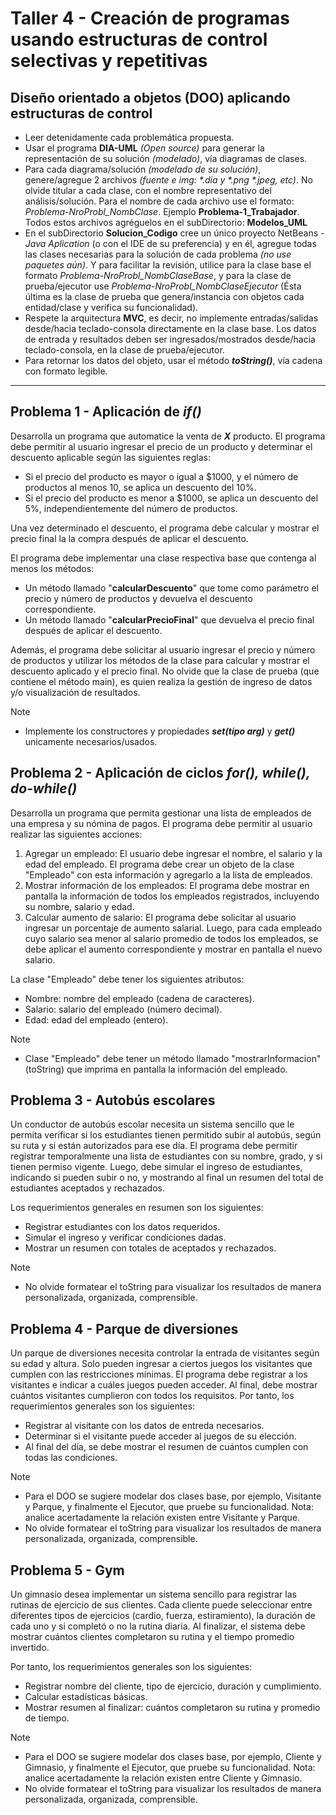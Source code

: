 # Taller 4 - Creación de programas usando estructuras de control selectivas y repetitivas

## Diseño orientado a objetos (DOO) aplicando estructuras de control

* Leer detenidamente cada problemática propuesta.
* Usar el programa **DIA-UML** _(Open source)_ para generar la representación de su solución _(modelado)_, vía diagramas de clases.
* Para cada diagrama/solución _(modelado de su solución)_, genere/agregue 2 archivos _(fuente e img: \*.dia y \*.png \*.jpeg, etc)_. No olvide titular a cada clase, con el nombre representativo del análisis/solución. Para el nombre de cada archivo use el formato: _Problema-NroProbl_NombClase_. Ejemplo **Problema-1_Trabajador**. Todos estos archivos agréguelos en el subDirectorio: **Modelos_UML**
* En el subDirectorio **Solucion_Codigo** cree un único proyecto NetBeans - _Java Aplication_ (o con el IDE de su preferencia) y en él, agregue todas las clases necesarias para la solución de cada problema _(no use paquetes aún)_. Y para facilitar la revisión, utilice para la clase base el formato _Problema-NroProbl_NombClaseBase_, y para la clase de prueba/ejecutor use _Problema-NroProbl_NombClaseEjecutor_ (Ésta última es la clase de prueba que genera/instancia con objetos cada entidad/clase y verifica su funcionalidad). 
* Respete la arquitectura **MVC**, es decir, no implemente entradas/salidas desde/hacia teclado-consola directamente en la clase base. Los datos de entrada y resultados deben ser ingresados/mostrados desde/hacia teclado-consola, en la clase de prueba/ejecutor.
* Para retornar los datos del objeto, usar el método _**toString()**_, vía cadena con formato legible. 

___


## Problema 1 - Aplicación de _if()_

Desarrolla un programa que automatice la venta de **_X_** producto. El programa debe permitir al usuario ingresar el precio de un producto y determinar el descuento aplicable según las siguientes reglas:

* Si el precio del producto es mayor o igual a $1000, y el número de productos al menos 10, se aplica un descuento del 10%.
* Si el precio del producto es menor a $1000, se aplica un descuento del 5%, independientemente del número de productos.

Una vez determinado el descuento, el programa debe calcular y mostrar el precio final la la compra después de aplicar el descuento.

El programa debe implementar una clase respectiva base que contenga al menos los métodos:

* Un método llamado "**calcularDescuento**" que tome como parámetro el precio y número de productos y devuelva el descuento correspondiente.
* Un método llamado "**calcularPrecioFinal**" que devuelva el precio final después de aplicar el descuento.

Además, el programa debe solicitar al usuario ingresar el precio y número de productos y utilizar los métodos de la clase para calcular y mostrar el descuento aplicado y el precio final. No olvide que la clase de prueba (que contiene el método main), es quien realiza la gestión de ingreso de datos y/o visualización de resultados.

> [!Note]
> - Implemente los constructores y propiedades _**set(tipo arg)**_ y _**get()**_ unicamente necesarios/usados.

## Problema 2 - Aplicación de ciclos _for(), while(), do-while()_

Desarrolla un programa que permita gestionar una lista de empleados de una empresa y su nómina de pagos. El programa debe permitir al usuario realizar las siguientes acciones:

1.	Agregar un empleado: El usuario debe ingresar el nombre, el salario y la edad del empleado. El programa debe crear un objeto de la clase "Empleado" con esta información y agregarlo a la lista de empleados.
2.	Mostrar información de los empleados: El programa debe mostrar en pantalla la información de todos los empleados registrados, incluyendo su nombre, salario y edad.
3.	Calcular aumento de salario: El programa debe solicitar al usuario ingresar un porcentaje de aumento salarial. Luego, para cada empleado cuyo salario sea menor al salario promedio de todos los empleados, se debe aplicar el aumento correspondiente y mostrar en pantalla el nuevo salario.

La clase "Empleado" debe tener los siguientes atributos:
- Nombre: nombre del empleado (cadena de caracteres).
- Salario: salario del empleado (número decimal).
- Edad: edad del empleado (entero).

> [!Note]
> - Clase "Empleado" debe tener un método llamado "mostrarInformacion" (toString) que imprima en pantalla la información del empleado.

## Problema 3 - Autobús escolares

Un conductor de autobús escolar necesita un sistema sencillo que le permita verificar si los estudiantes tienen permitido subir al autobús, según su ruta y si están autorizados para ese día. El programa debe permitir registrar temporalmente una lista de estudiantes con su nombre, grado, y si tienen permiso vigente. Luego, debe simular el ingreso de estudiantes, indicando si pueden subir o no, y mostrando al final un resumen del total de estudiantes aceptados y rechazados.

Los requerimientos generales en resumen son los siguientes:

-	Registrar estudiantes con los datos requeridos.  
-	Simular el ingreso y verificar condiciones dadas. 
-	Mostrar un resumen con totales de aceptados y rechazados.

> [!Note]
> - No olvide formatear el toString para visualizar los resultados de manera personalizada, organizada, comprensible. 

## Problema 4 - Parque de diversiones

Un parque de diversiones necesita controlar la entrada de visitantes según su edad y altura. Solo pueden ingresar a ciertos juegos los visitantes que cumplen con las restricciones mínimas. El programa debe registrar a los visitantes e indicar a cuáles juegos pueden acceder. Al final, debe mostrar cuántos visitantes cumplieron con todos los requisitos.
Por tanto, los requerimientos generales son los siguientes:
-	Registrar al visitante con los datos de entreda necesarios.
-	Determinar si el visitante puede acceder al juegos de su elección.
-	Al final del día, se debe mostrar el resumen de cuántos cumplen con todas las condiciones.

> [!Note]
> - Para el DOO se sugiere modelar dos clases base, por ejemplo, Visitante y Parque, y finalmente el Ejecutor, que pruebe su funcionalidad. Nota: analice acertadamente la relación existen entre Visitante y Parque.
> - No olvide formatear el toString para visualizar los resultados de manera personalizada, organizada, comprensible. 

## Problema 5 - Gym

Un gimnasio desea implementar un sistema sencillo para registrar las rutinas de ejercicio de sus clientes. Cada cliente puede seleccionar entre diferentes tipos de ejercicios (cardio, fuerza, estiramiento), la duración de cada uno y si completó o no la rutina diaria. Al finalizar, el sistema debe mostrar cuántos clientes completaron su rutina y el tiempo promedio invertido.

Por tanto, los requerimientos generales son los siguientes:
-	Registrar nombre del cliente, tipo de ejercicio, duración y cumplimiento.
-	Calcular estadísticas básicas.
-	Mostrar resumen al finalizar: cuántos completaron su rutina y promedio de tiempo.

> [!Note]
> - Para el DOO se sugiere modelar dos clases base, por ejemplo, Cliente y Gimnasio, y finalmente el Ejecutor, que pruebe su funcionalidad. Nota: analice acertadamente la relación existen entre Cliente y Gimnasio.
> - No olvide formatear el toString para visualizar los resultados de manera personalizada, organizada, comprensible. 
